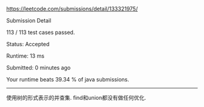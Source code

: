 https://leetcode.com/submissions/detail/133321975/

Submission Detail

113 / 113 test cases passed.

Status: Accepted

Runtime: 13 ms

Submitted: 0 minutes ago

Your runtime beats 39.34 % of java submissions.

***

使用树的形式表示的并查集.
find和union都没有做任何优化.